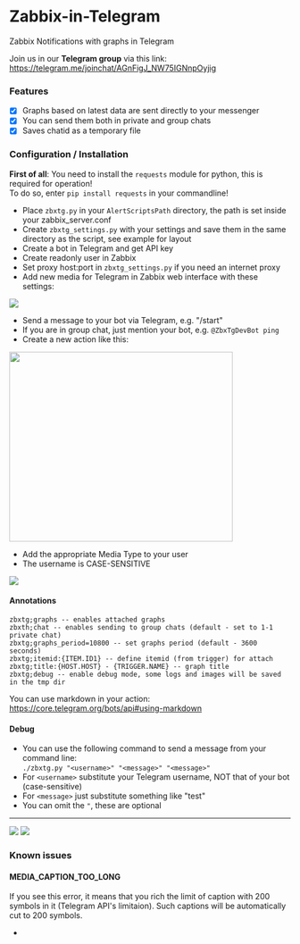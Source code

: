 # Zabbix-in-Telegram
Zabbix Notifications with graphs in Telegram

Join us in our **Telegram group** via this link: https://telegram.me/joinchat/AGnFigJ_NW75IGNnpOyjig

### Features
- [x] Graphs based on latest data are sent directly to your messenger
- [x] You can send them both in private and group chats
- [x] Saves chatid as a temporary file

### Configuration / Installation

**First of all**: You need to install the `requests` module for python, this is required for operation! </br>
                  To do so, enter `pip install requests` in your commandline!

 * Place `zbxtg.py` in your `AlertScriptsPath` directory, the path is set inside your zabbix_server.conf
 * Create `zbxtg_settings.py` with your settings and save them in the same directory as the script, see example for layout
  * Create a bot in Telegram and get API key
  * Create readonly user in Zabbix
  * Set proxy host:port in `zbxtg_settings.py` if you need an internet proxy
 * Add new media for Telegram in Zabbix web interface with these settings:
 
![](http://i.imgur.com/sjGjwo5.png) 
 
 * Send a message to your bot via Telegram, e.g. "/start"
  * If you are in group chat, just mention your bot, e.g. `@ZbxTgDevBot ping`
 * Create a new action like this:

<img src="http://i.imgur.com/ZNKtBUX.png" width="400px" height="340px">

 * Add the appropriate Media Type to your user
  * The username is CASE-SENSITIVE
  
![](http://i.imgur.com/doHpeOP.png)

#### Annotations
```
zbxtg;graphs -- enables attached graphs
zbxth;chat -- enables sending to group chats (default - set to 1-1 private chat)
zbxtg;graphs_period=10800 -- set graphs period (default - 3600 seconds)
zbxtg;itemid:{ITEM.ID1} -- define itemid (from trigger) for attach
zbxtg;title:{HOST.HOST} - {TRIGGER.NAME} -- graph title
zbxtg;debug -- enable debug mode, some logs and images will be saved in the tmp dir
```

You can use markdown in your action: https://core.telegram.org/bots/api#using-markdown

#### Debug

* You can use the following command to send a message from your command line: </br>
`./zbxtg.py "<username>" "<message>" "<message>"`
 * For `<username>` substitute your Telegram username, NOT that of your bot (case-sensitive)
 * For `<message>` just substitute something like "test"
 * You can omit the `"`, these are optional

---

![](http://i.imgur.com/1T4aHuf.png)
![](http://i.imgur.com/5ZPyvoe.png)

### Known issues

#### MEDIA_CAPTION_TOO_LONG
If you see this error, it means that you rich the limit of caption with 200 symbols in it (Telegram API's limitaion).
Such captions will be automatically cut to 200 symbols.

-
